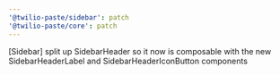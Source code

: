 ```yaml
---
'@twilio-paste/sidebar': patch
'@twilio-paste/core': patch
---
```


[Sidebar] split up SidebarHeader so it now is composable with the new SidebarHeaderLabel and SidebarHeaderIconButton components

